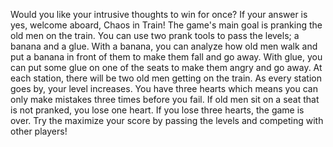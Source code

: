 Would you like your intrusive thoughts to win for once? If your answer is yes, welcome aboard, Chaos in Train! The game's main goal is pranking the old men on the train. You can use two prank tools to pass the levels; a banana and a glue. With a banana, you can analyze how old men walk and put a banana in front of them to make them fall and go away. With glue, you can put some glue on one of the seats to make them angry and go away. At each station, there will be two old men getting on the train. As every station goes by, your level increases. You have three hearts which means you can only make mistakes three times before you fail. If old men sit on a seat that is not pranked, you lose one heart. If you lose three hearts, the game is over. Try the maximize your score by passing the levels and competing with other players!
